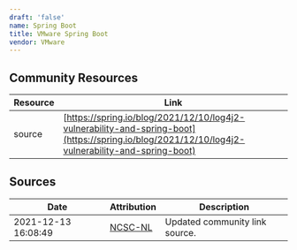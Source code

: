 ```yaml
---
draft: 'false'
name: Spring Boot
title: VMware Spring Boot
vendor: VMware
---
```



## Community Resources
| Resource | Link |
| --- | --- |
| source | [https://spring.io/blog/2021/12/10/log4j2-vulnerability-and-spring-boot](https://spring.io/blog/2021/12/10/log4j2-vulnerability-and-spring-boot) |


## Sources
| Date | Attribution | Description |
| --- | --- | --- |
| 2021-12-13 16:08:49 | [NCSC-NL](https://github.com/NCSC-NL/log4shell/blob/main/software/README.md) | Updated community link source.  |
